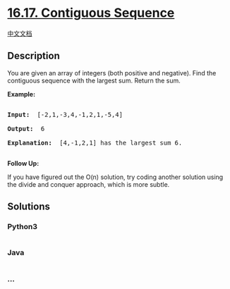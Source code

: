 # [16.17. Contiguous Sequence](https://leetcode-cn.com/problems/contiguous-sequence-lcci)

[中文文档](/lcci/16.17.Contiguous%20Sequence/README.md)

## Description

<p>You are given an array of integers (both positive and negative). Find the contiguous sequence with the largest sum. Return the sum.</p>

<p><strong>Example: </strong></p>

<pre>

<strong>Input: </strong> [-2,1,-3,4,-1,2,1,-5,4]

<strong>Output: </strong> 6

<strong>Explanation: </strong> [4,-1,2,1] has the largest sum 6.

</pre>

<p><strong>Follow Up: </strong></p>

<p>If you have figured out the O(n) solution, try coding another solution using the divide and conquer approach, which is more subtle.</p>

## Solutions

<!-- tabs:start -->

### **Python3**

```python

```

### **Java**

```java

```

### **...**

```

```

<!-- tabs:end -->
